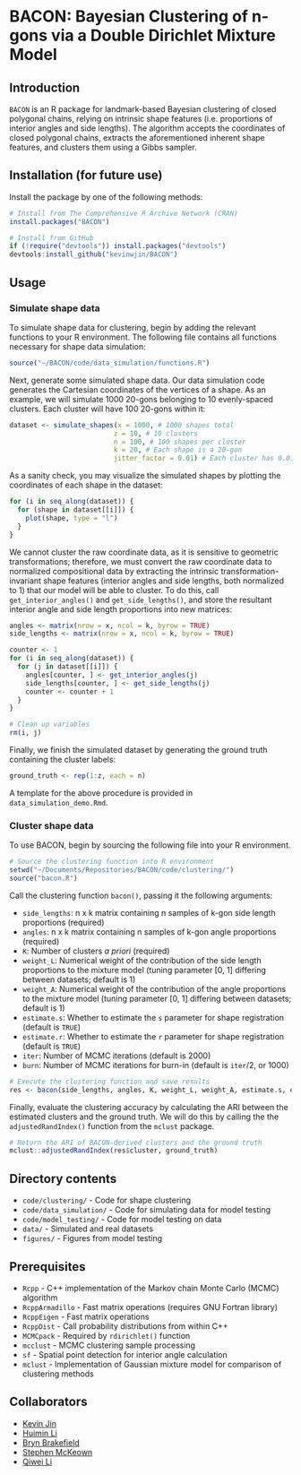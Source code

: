 # BACON: Bayesian Clustering of n-gons via a Double Dirichlet Mixture Model

## Introduction
`BACON` is an R package for landmark-based Bayesian clustering of closed polygonal chains, relying on intrinsic shape features (i.e. proportions of interior angles and side lengths). The algorithm accepts the coordinates of closed polygonal chains, extracts the aforementioned inherent shape features, and clusters them using a Gibbs sampler.

## Installation (for future use)
Install the package by one of the following methods:

```R
# Install from The Comprehensive R Archive Network (CRAN)
install.packages("BACON")

# Install from GitHub
if (!require("devtools")) install.packages("devtools")
devtools:install_github("kevinwjin/BACON")
```

## Usage
### Simulate shape data
To simulate shape data for clustering, begin by adding the relevant functions to
your R environment. The following file contains all functions necessary for shape 
data simulation:

```R
source("~/BACON/code/data_simulation/functions.R")
```

Next, generate some simulated shape data. Our data simulation code generates 
the Cartesian coordinates of the vertices of a shape. As an example, 
we will simulate 1000 20-gons belonging to 10 evenly-spaced 
clusters. Each cluster will have 100 20-gons within it:

```R
dataset <- simulate_shapes(x = 1000, # 1000 shapes total
                          z = 10, # 10 clusters
                          n = 100, # 100 shapes per cluster
                          k = 20, # Each shape is a 20-gon
                          jitter_factor = 0.01) # Each cluster has 0.01 jitter
```

As a sanity check, you may visualize the simulated shapes by plotting the 
coordinates of each shape in the dataset:

```R
for (i in seq_along(dataset)) {
  for (shape in dataset[[i]]) {
    plot(shape, type = "l")
  }
}
```

We cannot cluster the raw coordinate data, as it is sensitive to geometric
transformations; therefore, we must convert the raw coordinate data to 
normalized compositional data by extracting the intrinsic
transformation-invariant shape features (interior 
angles and side lengths, both normalized to 1) that our model will be able to 
cluster. To do this, call `get_interior_angles()` and `get_side_lengths()`, and
store the resultant interior angle and side length proportions into new matrices:

```R
angles <- matrix(nrow = x, ncol = k, byrow = TRUE)
side_lengths <- matrix(nrow = x, ncol = k, byrow = TRUE)

counter <- 1
for (i in seq_along(dataset)) {
  for (j in dataset[[i]]) {
    angles[counter, ] <- get_interior_angles(j)
    side_lengths[counter, ] <- get_side_lengths(j)
    counter <- counter + 1
  }
}

# Clean up variables
rm(i, j)
```

Finally, we finish the simulated dataset by generating the ground truth 
containing the cluster labels:

```R
ground_truth <- rep(1:z, each = n)
```

A template for the above procedure is provided in `data_simulation_demo.Rmd`.

### Cluster shape data
To use BACON, begin by sourcing the following file into your R environment.

```R
# Source the clustering function into R environment
setwd("~/Documents/Repositories/BACON/code/clustering/")
source("bacon.R")
```
Call the clustering function `bacon()`, passing it the following arguments:

* `side_lengths`: n x k matrix containing n samples of k-gon side length proportions (required)
* `angles`: n x k matrix containing n samples of k-gon angle proportions (required)
* `K`: Number of clusters *a priori* (required)
* `weight_L`: Numerical weight of the contribution of the side length proportions to the mixture model (tuning parameter [0, 1] differing between datasets; default is 1)
* `weight_A`: Numerical weight of the contribution of the angle proportions to the mixture model (tuning parameter [0, 1] differing between datasets; default is 1)
* `estimate.s`: Whether to estimate the `s` parameter for shape registration (default is `TRUE`)
* `estimate.r`: Whether to estimate the `r` parameter for shape registration (default is `TRUE`)
* `iter`: Number of MCMC iterations (default is 2000)
* `burn`: Number of MCMC iterations for burn-in (default is `iter`/2, or 1000)

```R
# Execute the clustering function and save results
res <- bacon(side_lengths, angles, K, weight_L, weight_A, estimate.s, estimate.r, iter, burn)
```

Finally, evaluate the clustering accuracy by calculating the ARI between the estimated clusters and the ground truth. We will do this by calling the the `adjustedRandIndex()` function from the `mclust` package.

```R
# Return the ARI of BACON-derived clusters and the ground truth
mclust::adjustedRandIndex(res$cluster, ground_truth)
```

## Directory contents
* `code/clustering/` - Code for shape clustering
* `code/data_simulation/` - Code for simulating data for model testing
* `code/model_testing/` - Code for model testing on data
* `data/` - Simulated and real datasets
* `figures/` - Figures from model testing

## Prerequisites
* `Rcpp` - C++ implementation of the Markov chain Monte Carlo (MCMC) algorithm
* `RcppArmadillo` - Fast matrix operations (requires GNU Fortran library)
* `RcppEigen` - Fast matrix operations
* `RcppDist` - Call probability distributions from within C++
* `MCMCpack` - Required by `rdirichlet()` function
* `mcclust` - MCMC clustering sample processing
* `sf` - Spatial point detection for interior angle calculation
* `mclust` - Implementation of Gaussian mixture model for comparison of
clustering methods

## Collaborators
* [Kevin Jin](https://kevinwjin.com/)
* [Huimin Li](https://www.linkedin.com/in/huimin-li-19789248)
* [Bryn Brakefield](https://github.com/brakefieb)
* [Stephen McKeown](https://personal.utdallas.edu/~sxm190098/)
* [Qiwei Li](https://sites.google.com/site/liqiwei2000/)

